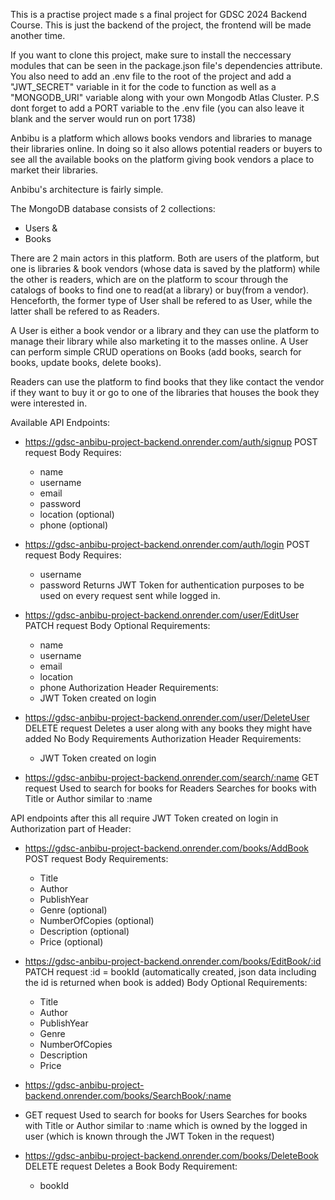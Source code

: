 This is a practise project made s a final project for GDSC 2024 Backend Course.
This is just the backend of the project, the frontend will be made another time.

If you want to clone this project, make sure to install the neccessary modules that can be seen in the package.json file's dependencies attribute.
You also need to add an .env file to the root of the project and add a "JWT_SECRET" variable in it for the code to function as well as a "MONGODB_URI" variable along with your own Mongodb Atlas Cluster.
P.S dont forget to add a PORT variable to the .env file (you can also leave it blank and the server would run on port 1738)


Anbibu is a platform which allows books vendors and libraries to manage their libraries online. In doing so it also allows potential readers or buyers to see all the available books on the platform giving book vendors a place to market their libraries.

Anbibu's architecture is fairly simple.

The MongoDB database consists of 2 collections: 
- Users &
- Books

There are 2 main actors in this platform. Both are users of the platform, but one is libraries & book vendors (whose data is saved by the platform) while the other is readers, which are on the platform to scour through the catalogs of books to find one to read(at a library) or buy(from a vendor). Henceforth, the former type of User shall be refered to as User, while the latter shall be refered to as Readers.

A User is either a book vendor or a library and they can use the platform to manage their library while also marketing it to the masses online.
A User can perform simple CRUD operations on Books (add books, search for books, update books, delete books).

Readers can use the platform to find books that they like contact the vendor if they want to buy it or go to one of the libraries that houses the book they were interested in.



Available API Endpoints:

- https://gdsc-anbibu-project-backend.onrender.com/auth/signup
  POST request
  Body Requires:
  - name
  - username
  - email
  - password
  - location (optional)
  - phone (optional)

    
- https://gdsc-anbibu-project-backend.onrender.com/auth/login
  POST request
  Body Requires:
  - username
  - password
  Returns JWT Token for authentication purposes to be used on every     request sent while logged in. 

 
- https://gdsc-anbibu-project-backend.onrender.com/user/EditUser
  PATCH request
  Body Optional Requirements:
  - name
  - username
  - email
  - location
  - phone
 Authorization Header Requirements:
  - JWT Token created on login

  
- https://gdsc-anbibu-project-backend.onrender.com/user/DeleteUser
  DELETE request
  Deletes a user along with any books they might have added
  No Body Requirements
  Authorization Header Requirements:
  - JWT Token created on login

 
- https://gdsc-anbibu-project-backend.onrender.com/search/:name
  GET request
  Used to search for books for Readers
  Searches for books with Title or Author similar to :name

API endpoints after this all require
JWT Token created on login in Authorization part of Header:


- https://gdsc-anbibu-project-backend.onrender.com/books/AddBook
  POST request
  Body Requirements:
  - Title
  - Author
  - PublishYear
  - Genre (optional)
  - NumberOfCopies (optional)
  - Description (optional)
  - Price (optional)

 
- https://gdsc-anbibu-project-backend.onrender.com/books/EditBook/:id
  PATCH request
  :id = bookId (automatically created, json data including the id is     returned when book is added)
  Body Optional Requirements:
  - Title
  - Author
  - PublishYear
  - Genre 
  - NumberOfCopies 
  - Description
  - Price


- https://gdsc-anbibu-project-backend.onrender.com/books/SearchBook/:name
- GET request
  Used to search for books for Users
  Searches for books with Title or Author similar to :name which is     owned by the logged in user (which is known through the JWT Token     in the request)


- https://gdsc-anbibu-project-backend.onrender.com/books/DeleteBook
  DELETE request
  Deletes a Book
  Body Requirement:
  - bookId

